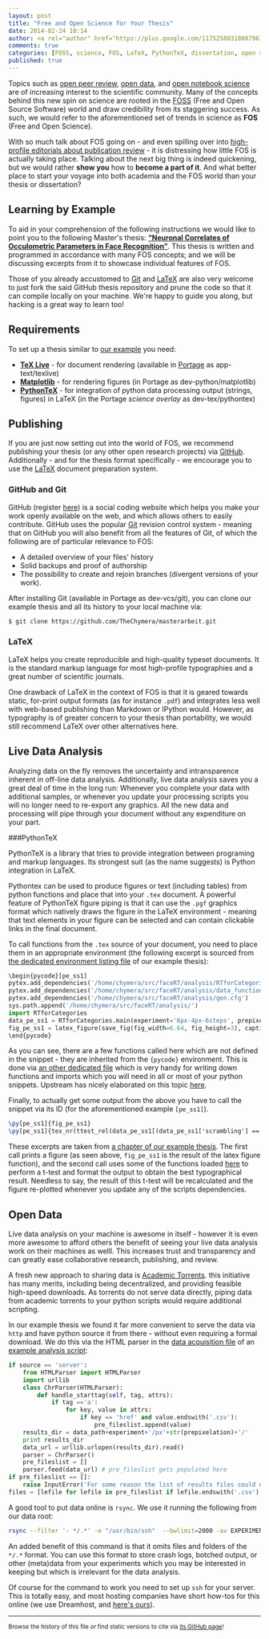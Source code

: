 ```yaml
---
layout: post
title: "Free and Open Science for Your Thesis"
date: 2014-02-24 18:14
author: <a rel="author" href="https://plus.google.com/117525803180879614771/about">Horea Christian</a>
comments: true
categories: [FOSS, science, FOS, LaTeX, PythonTeX, dissertation, open science]
published: true
---
```


Topics such as [open peer review](http://en.wikipedia.org/wiki/Open_peer_review), [open data](http://en.wikipedia.org/wiki/Open_science_data), and [open notebook science](http://en.wikipedia.org/wiki/Open_notebook_science) are of increasing interest to the scientific community.
Many of the concepts behind this new spin on science are rooted in the [FOSS](http://en.wikipedia.org/wiki/FOSS) (Free and Open Source Software) world and draw credibility from its staggering success.
As such, we would refer to the aforementioned set of trends in science as **FOS** (Free and Open Science).

With so much talk about FOS going on - and even spilling over into [high-profile editorials about publication review][nature2006] - it is distressing how little FOS is actually taking place.
Talking about the next big thing is indeed quickening, but we would rather **show you** how to **become a part of it**.
And what better place to start your voyage into both academia and the FOS world than your thesis or dissertation?

<!-- more -->

## Learning by Example
To aid in your comprehension of the following instructions we would like to point you to the following Master's thesis: **[“Neuronal Correlates of Occulometric Parameters in Face Recognition”](https://github.com/TheChymera/masterarbeit)**.
This thesis is written and programmed in accordance with many FOS concepts; and we will be discussing excerpts from it to showcase individual features of FOS.

Those of you already accustomed to [Git](https://en.wikipedia.org/wiki/Git_(software)) and [LaTeX](https://en.wikipedia.org/wiki/Latex) are also very welcome to just fork the said GitHub thesis repository and prune the code so that it can compile locally on your machine.
We're happy to guide you along, but hacking is a great way to learn too!

## Requirements
To set up a thesis similar to [our example](https://github.com/TheChymera/masterarbeit) you need:

* **[TeX Live](http://en.wikipedia.org/wiki/Texlive)** - for document rendering (available in [Portage](http://en.wikipedia.org/wiki/Portage_(software)) as app-text/texlive)
* **[Matplotlib](http://en.wikipedia.org/wiki/Matplotlib)** - for rendering figures (in Portage as dev-python/matplotlib)
* **[PythonTeX](https://en.wikipedia.org/wiki/User:Chym%C3%A6ra/PythonTeX)** - for integration of python data processing output (strings, figures) in LaTeX (in the Portage *science overlay* as dev-tex/pythontex)


## Publishing
If you are just now setting out into the world of FOS, we recommend publishing your thesis (or any other open research projects) via [GitHub](https://en.wikipedia.org/wiki/GitHub).
Additionally - and for the thesis format specifically - we encourage you to use the [LaTeX](https://en.wikipedia.org/wiki/Latex) document preparation system. 

### GitHub and Git 
GitHub (register [here](https://github.com/)) is a social coding website which helps you make your work openly available on the web, and which allows others to easily contribute.
GitHub uses the popular [Git](https://en.wikipedia.org/wiki/Git_(software)) revision control system -
meaning that on GitHub you will also benefit from all the features of Git, of which the following are of particular relevance to FOS: 

* A detailed overview of your files' history 
* Solid backups and proof of authorship 
* The possibility to create and rejoin branches (divergent versions of your work).

After installing Git (available in Portage as dev-vcs/git), you can clone our example thesis and all its history to your local machine via:

```bash
$ git clone https://github.com/TheChymera/masterarbeit.git
```

### LaTeX 
LaTeX helps you create reproducible and high-quality typeset documents.
It is the standard markup language for most high-profile typographies and a great number of scientific journals.
 
One drawback of LaTeX in the context of FOS is that it is geared towards static, for-print output formats (as for instance ```.pdf```) and integrates less well with web-based publishing than Markdown or IPython would.
However, as typography is of greater concern to your thesis than portability, we would still recommend LaTeX over other alternatives here.

## Live Data Analysis 
Analyzing data on the fly removes the uncertainty and intransparence inherent in off-line data analysis.
Additionally, live data analysis saves you a great deal of time in the long run:
Whenever you complete your data with additional samples, or whenever you update your processing scripts you will no longer need to re-export any graphics.
All the new data and processing will pipe through your document without any expenditure on your part.

###PythonTeX

PythonTeX is a library that tries to provide integration between programing and markup languages.
Its strongest suit (as the name suggests) is Python integration in LaTeX.

Pythontex can be used to produce figures or text (including tables) from python functions and place that into your ```.tex``` document.
A powerful feature of PythonTeX figure piping is that it can use the ```.pgf``` graphics format which natively draws the figure in the LaTeX environment - meaning that text elements in your figure can  be selected and can contain clickable links in the final document.

To call functions from the ```.tex``` source of your document, you need to place them in an appropriate environment (the following excerpt is sourced from [the dedicated environment listing file](https://github.com/TheChymera/masterarbeit/blob/master/pythontex/pycode.tex) of our example thesis):

```python
\begin{pycode}[pe_ss1]
pytex.add_dependencies('/home/chymera/src/faceRT/analysis/RTforCategories.py')
pytex.add_dependencies('/home/chymera/src/faceRT/analysis/data_functions.py')
pytex.add_dependencies('/home/chymera/src/faceRT/analysis/gen.cfg')
sys.path.append('/home/chymera/src/faceRT/analysis/')
import RTforCategories
data_pe_ss1 = RTforCategories.main(experiment='6px-4px-6steps', prepixelation=0, source='server', elinewidth=1, ecolor='0.3', make_tight={"pad": 0})
fig_pe_ss1 = latex_figure(save_fig(fig_width=6.64, fig_height=3), caption='Reaction times for Hariri-style face matching. Scrambled images for simple visual recognition were preprocessed only with a scrambling cluster of the sizes indicated in the graphic (sizes given in pixels). Reaction times for non-response trials were counted as \SI{5}{\second}. The error bars represent the standard deviation.', label='r_pe_ss1')
\end{pycode}
```

As you can see, there are a few functions called here which are not defined in the snippet - they are inherited from the ```{pycode}``` environment.
This is done via [an other dedicated file](https://github.com/TheChymera/masterarbeit/blob/master/pythontex/functions.tex) which is very handy for writing down functions and imports which you will need in all or most of your python snippets.
Upstream has nicely elaborated on this topic [here](https://github.com/gpoore/pythontex/wiki/matplotlib).

Finally, to actually get some output from the above you have to call the snippet via its ID (for the aforementioned example ```[pe_ss1]```).

```latex
\py[pe_ss1]{fig_pe_ss1}
\py[pe_ss1]{tex_nr(ttest_rel(data_pe_ss1[(data_pe_ss1['scrambling'] == 0) & (data_pe_ss1['intensity'] == 40)]['RT'], data_pe_ss1[(data_pe_ss1['scrambling'] == 0) & (data_pe_ss1['intensity'] == 100)]['RT'])[1]/2)}
```

These excerpts are taken from [a chapter of our example thesis](https://github.com/TheChymera/masterarbeit/blob/master/preliminary_experiments.tex).
The first call prints a figure (as seen above, ```fig_pe_ss1``` is the result of the latex figure function), and the second call uses some of the functions loaded [here](https://github.com/TheChymera/masterarbeit/blob/master/pythontex/functions.tex) to perform a t-test and format the output to obtain the best typographical result.
Needless to say, the result of this t-test will be recalculated and the figure re-plotted whenever you update any of the scripts dependencies.

## Open Data

Live data analysis on your machine is awesome in itself - however it is even more awesome to afford others the benefit of seeing your live data analysis work on their machines as welll.
This increases trust and transparency and can greatly ease collaborative research, publishing, and review.

A fresh new approach to sharing data is [Academic Torrents](http://academictorrents.com/).
this initiative has many merits, including being decentralized, and providing feasible high-speed downloads.
As torrents do not serve data directly, piping data from academic torrents to your python scripts would require additional scripting.

In our example thesis we found it far more convenient to serve the data via ```http``` and have python source it from there - without even requiring a formal download.
We do this via the HTML parser in the [data acquisition file](https://github.com/TheChymera/facesRT/blob/master/analysis/data_functions.py) of an [example analysis script](https://github.com/TheChymera/facesRT):

```python
if source == 'server':
	from HTMLParser import HTMLParser
	import urllib
	class ChrParser(HTMLParser):
		def handle_starttag(self, tag, attrs):
			if tag =='a':
				for key, value in attrs:
					if key == 'href' and value.endswith('.csv'):
						pre_fileslist.append(value)
	results_dir = data_path+experiment+'/px'+str(prepixelation)+'/'
	print results_dir
	data_url = urllib.urlopen(results_dir).read()
	parser = ChrParser()
	pre_fileslist = []
	parser.feed(data_url) # pre_fileslist gets populated here
if pre_fileslist == []:
	raise InputError('For some reason the list of results files could not be populated.')
files = [lefile for lefile in pre_fileslist if lefile.endswith('.csv') and not lefile.endswith(ignore_filename+'.csv')]
```

A good tool to put data online is ```rsync```.
We use it running the following from our data root:

```bash
rsync --filter '- */.*' -e "/usr/bin/ssh"  --bwlimit=2000 -av EXPERIMENT_ID user@server.host.com:remote/data/root/
```

An added benefit of this command is that it omits files and folders of the ```*/.*``` format.
You can use this format to store crash logs, botched output, or other (meta)data from your experiments which you may be interested in keeping but which is irrelevant for the data analysis.

Of course for the command to work you need to set up ```ssh``` for your server.
This is totally easy, and most hosting companies have short how-tos for this online (we use Dreamhost, and [here's ours](http://wiki.dreamhost.com/SSH)). 

[nature2006]: http://www.nature.com/nature/peerreview/debate/index.html "“Nature's Peer Review Debate”. Nature 2006"
[nature2008]: http://www.nature.com/news/2008/080915/full/455273a.html "Katherine Sanderson. “Data on display”. Nature 15 September 2008. doi:10.1038/455273a"

---
<sup>Browse the history of this file *or* find static versions to cite via [its GitHub page](https://github.com/TheChymera/chymeric_tutorials/blob/master/source/_posts/2014-02-24-open-science-for-thesis.markdown)!</sup>
